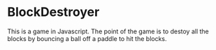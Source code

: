 # BlockDestroyer 
This is a game in Javascript. 
The point of the game is to destoy all the blocks by bouncing a ball off a paddle to hit the blocks.
